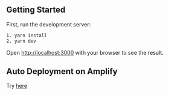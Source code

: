 ## Getting Started

First, run the development server:

```bash
1. yarn install
2. yarn dev
```

Open [http://localhost:3000](http://localhost:3000) with your browser to see the result.

## Auto Deployment on Amplify
Try [here](https://main.d4496s88jssjn.amplifyapp.com/)
